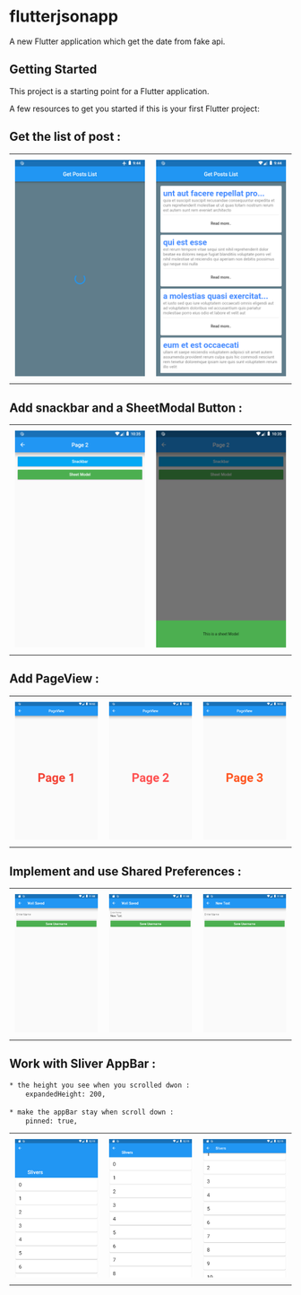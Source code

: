 # flutterjsonapp

A new Flutter application which get the date from fake api.

## Getting Started

This project is a starting point for a Flutter application.

A few resources to get you started if this is your first Flutter project:


## Get the list of post :

<table>
    <tr>
        <td style="padding:10px">
            <img src="screen/screen1.png">
        </td>
        <td style="padding:10px">
            <img src="screen/screen2.png">
        </td>
    </tr>
</table>

## Add snackbar and a SheetModal Button :

<table>
    <tr>
        <td style="padding:10px">
            <img src="screen/screen3.png">
        </td>
        <td style="padding:10px">
            <img src="screen/screen4.png">
        </td>
    </tr>
</table>

## Add PageView :

<table>
    <tr>
        <td style="padding:10px">
            <img src="screen/screen5.png">
        </td>
        <td style="padding:10px">
            <img src="screen/screen6.png">
        </td>
        <td style="padding:10px">
            <img src="screen/screen7.png">
        </td>
    </tr>
</table>

## Implement and use Shared Preferences :

<table>
    <tr>
        <td style="padding:10px">
            <img src="screen/screen8.png">
        </td>
        <td style="padding:10px">
            <img src="screen/screen9.png">
        </td>
        <td style="padding:10px">
            <img src="screen/screen10.png">
        </td>
    </tr>
</table>

## Work with Sliver AppBar :

    * the height you see when you scrolled dwon :
        expandedHeight: 200,

    * make the appBar stay when scroll down :
        pinned: true,

<table>
    <tr>
        <td style="padding:10px">
            <img src="screen/screen11.png">
        </td>
        <td style="padding:10px">
            <img src="screen/screen12.png">
        </td>
        <td style="padding:10px">
            <img src="screen/screen13.png">
        </td>
    </tr>
</table>